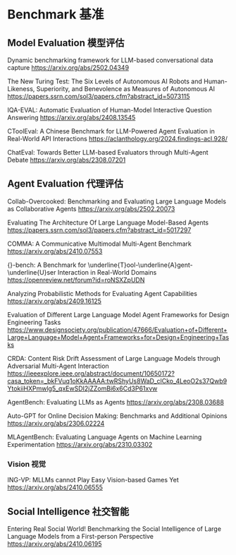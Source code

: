 # Benchmark 基准
## Model Evaluation 模型评估
Dynamic benchmarking framework for LLM-based conversational data capture
https://arxiv.org/abs/2502.04349

The New Turing Test: The Six Levels of Autonomous AI Robots and Human-Likeness, Superiority, and Benevolence as Measures of Autonomous AI
https://papers.ssrn.com/sol3/papers.cfm?abstract_id=5073115

IQA-EVAL: Automatic Evaluation of Human-Model Interactive Question Answering
https://arxiv.org/abs/2408.13545

CToolEval: A Chinese Benchmark for LLM-Powered Agent Evaluation in Real-World API Interactions
https://aclanthology.org/2024.findings-acl.928/

ChatEval: Towards Better LLM-based Evaluators through Multi-Agent Debate
https://arxiv.org/abs/2308.07201

## Agent Evaluation 代理评估

Collab-Overcooked: Benchmarking and Evaluating Large Language Models as Collaborative Agents
https://arxiv.org/abs/2502.20073

Evaluating The Architecture Of Large Language Model-Based Agents
https://papers.ssrn.com/sol3/papers.cfm?abstract_id=5017297

COMMA: A Communicative Multimodal Multi-Agent Benchmark
https://arxiv.org/abs/2410.07553

{}-bench: A Benchmark for \underline{T}ool-\underline{A}gent-\underline{U}ser Interaction in Real-World Domains
https://openreview.net/forum?id=roNSXZpUDN

Analyzing Probabilistic Methods for Evaluating Agent Capabilities
https://arxiv.org/abs/2409.16125

Evaluation of Different Large Language Model Agent Frameworks for Design Engineering Tasks
https://www.designsociety.org/publication/47666/Evaluation+of+Different+Large+Language+Model+Agent+Frameworks+for+Design+Engineering+Tasks

CRDA: Content Risk Drift Assessment of Large Language Models through Adversarial Multi-Agent Interaction
https://ieeexplore.ieee.org/abstract/document/10650172?casa_token=_bkFVuq1oKkAAAAA:twRShyUs8WaD_clCko_4LeoO2s37Qwb9YtokiiHXPmwlg5_qxEwSDI2jZZomBi6x6Cd3P61xvw

AgentBench: Evaluating LLMs as Agents
https://arxiv.org/abs/2308.03688

Auto-GPT for Online Decision Making: Benchmarks and Additional Opinions
https://arxiv.org/abs/2306.02224

MLAgentBench: Evaluating Language Agents on Machine Learning Experimentation
https://arxiv.org/abs/2310.03302

### Vision 视觉
ING-VP: MLLMs cannot Play Easy Vision-based Games Yet
https://arxiv.org/abs/2410.06555

## Social Intelligence 社交智能
Entering Real Social World! Benchmarking the Social Intelligence of Large Language Models from a First-person Perspective
https://arxiv.org/abs/2410.06195
